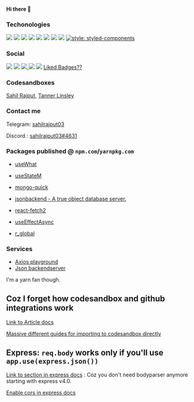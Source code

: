 #### Hi there 👋

### Techonologies 

<img src="https://img.shields.io/badge/react%20-%2320232a.svg?&style=for-the-badge&logo=react&logoColor=%2361DAFB"/> <img src="https://img.shields.io/badge/react_native%20-%2320232a.svg?&style=for-the-badge&logo=react&logoColor=%2361DAFB"/>
<img src="https://img.shields.io/badge/express.js%20-%23404d59.svg?&style=for-the-badge"/>
<img src="https://img.shields.io/badge/material%20ui%20-%230081CB.svg?&style=for-the-badge&logo=material-ui&logoColor=white"/>
<img src="https://img.shields.io/badge/git%20-%23F05033.svg?&style=for-the-badge&logo=git&logoColor=white"/>
<img src="https://img.shields.io/badge/vercel%20-%23000000.svg?&style=for-the-badge&logo=vercel&logoColor=white"/>
<img src ="https://img.shields.io/badge/MongoDB-%234ea94b.svg?&style=for-the-badge&logo=mongodb&logoColor=white"/>
<img src="https://img.shields.io/badge/docker%20-%230db7ed.svg?&style=for-the-badge&logo=docker&logoColor=white"/> [![style: styled-components](https://img.shields.io/badge/style-%F0%9F%92%85%20styled--components-orange.svg?colorB=daa357&colorA=db748e)](https://github.com/styled-components/styled-components)

### Social

[<img src="https://img.shields.io/badge/github%20-%23121011.svg?&style=for-the-badge&logo=github&logoColor=white"/>](https://github.com/sahilrajput03)
 [<img src="https://img.shields.io/badge/@freakstarrocks%20-%231DA1F2.svg?&style=for-the-badge&logo=Twitter&logoColor=white"/>](https://twitter.com/freakstarrocks)
[<img src="https://img.shields.io/badge/sahilrajputfreakstar%20-%23FF0000.svg?&style=for-the-badge&logo=YouTube&logoColor=white"/> ](https://www.youtube.com/user/sahilrajputfreakstar/playlists)
[<img src="https://img.shields.io/badge/linkedin%20-%230077B5.svg?&style=for-the-badge&logo=linkedin&logoColor=white"/>](https://www.linkedin.com/in/sahilrajput03/)
[<img src="https://img.shields.io/badge/sahilrajput03%20-%237289DA.svg?&style=for-the-badge&logo=discord&logoColor=white"/>](#)
[Liked Badges??](https://github.com/Ileriayo/markdown-badges)

### Codesandboxes

[Sahil Rajput](https://codesandbox.io/u/sahilrajput03),
[Tanner Linsley](https://codesandbox.io/u/tannerlinsley/sandboxes)

### Contact me

Telegram: [sahilrajput03](https://t.me/sahilrajput03)

Discord : [sahilrajput03#4631](#)


### Packages published @ `npm.com`/`yarnpkg.com`

- [useWhat](https://www.npmjs.com/package/usewhat)

- [useStateM](https://www.npmjs.com/package/usestatem)

- [mongo-quick](https://www.npmjs.com/package/mongo-quick)

- [jsonbackend - A true object database server.](https://www.npmjs.com/package/jsonbackend)

- [react-fetch2](https://www.npmjs.com/package/react-fetch2)

- [useEffectAsync](http://npmjs.org/package/useeffectasync)

- [r_global](http://npmjs.org/package/r_global)


### Services

- [Axios playground](http://axiosplayground.ml/)
- [Json backendserver](https://jsonbackendserver.herokuapp.com/)

I'm a yarn fan though.

## Coz I forget how codesandbox and github integrations work 

[Link to Article docs](https://codesandbox.io/docs/git)

[Massive different guides for importing to codesandbox directly](https://codesandbox.io/docs/importing#import-from-github)


## Express: `req.body` works only if you'll use `app.use(express.json())`

[Link to section in express docs](https://expressjs.com/en/api.html#req.body) : Coz you don't need bodyparser anymore starting with express v4.0.

[Enable cors in express docs](https://expressjs.com/en/resources/middleware/cors.html#simple-usage-enable-all-cors-requests)
